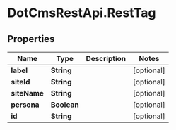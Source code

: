 # DotCmsRestApi.RestTag

## Properties

Name | Type | Description | Notes
------------ | ------------- | ------------- | -------------
**label** | **String** |  | [optional] 
**siteId** | **String** |  | [optional] 
**siteName** | **String** |  | [optional] 
**persona** | **Boolean** |  | [optional] 
**id** | **String** |  | [optional] 


